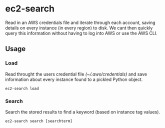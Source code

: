 # ec2-search
Read in an AWS credentials file and iterate through each account, saving details on every instance (in every region) to disk. We cant then quickly query this information without having to log into AWS or use the AWS CLI.

## Usage
### Load
Read throught the users credential file *(~/.aws/credentials)* and save information about every instance found to a pickled Python object.
```
ec2-search load
```

### Search
Search the stored results to find a keyword (based on instance tag values).
```
ec2-search search [searchterm]
```

